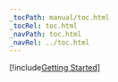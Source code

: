 ```yaml
---
_tocPath: manual/toc.html
_tocRel: toc.html
_navPath: toc.html
_navRel: ../toc.html
---
```


[!include[Getting Started](getting-started/index.md)]
